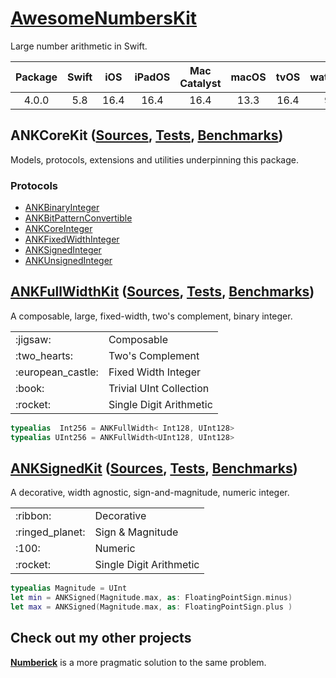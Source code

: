 # [AwesomeNumbersKit][ANK/D]

Large number arithmetic in Swift.

| Package | Swift | iOS  | iPadOS | Mac Catalyst | macOS | tvOS | watchOS |
|:-------:|:-----:|:----:|:------:|:------------:|:-----:|:----:|:-------:|
| 4.0.0   | 5.8   | 16.4 | 16.4   | 16.4         | 13.3  | 16.4 | 9.4     |

## ANKCoreKit ([Sources][COR/S], [Tests][COR/T], [Benchmarks][COR/B])

Models, protocols, extensions and utilities underpinning this package.

### Protocols

- [ANKBinaryInteger](Sources/ANKCoreKit/ANKBinaryInteger.swift)
- [ANKBitPatternConvertible](Sources/ANKCoreKit/ANKBitPatternConvertible.swift)
- [ANKCoreInteger](Sources/ANKCoreKit/ANKCoreInteger.swift)
- [ANKFixedWidthInteger](Sources/ANKCoreKit/ANKFixedWidthInteger.swift)
- [ANKSignedInteger](Sources/ANKCoreKit/ANKBinaryInteger.swift)
- [ANKUnsignedInteger](Sources/ANKCoreKit/ANKBinaryInteger.swift)

## [ANKFullWidthKit][FUL/D] ([Sources][FUL/S], [Tests][FUL/T], [Benchmarks][FUL/B])

A composable, large, fixed-width, two's complement, binary integer.

<table>
<tr><td>:jigsaw:</td><td>Composable</td></tr>
<tr><td>:two_hearts:</td><td>Two's Complement</td></tr>
<tr><td>:european_castle:</td><td>Fixed Width Integer</td></tr>
<tr><td>:book:</td><td>Trivial UInt Collection</td></tr>
<tr><td>:rocket:</td><td>Single Digit Arithmetic</td></tr>
</table>

```swift
typealias  Int256 = ANKFullWidth< Int128, UInt128>
typealias UInt256 = ANKFullWidth<UInt128, UInt128>
```

## [ANKSignedKit][SIG/D] ([Sources][SIG/S], [Tests][SIG/T], [Benchmarks][SIG/B])

A decorative, width agnostic, sign-and-magnitude, numeric integer.

<table>
<tr><td>:ribbon:</td><td>Decorative</td></tr>
<tr><td>:ringed_planet:</td><td>Sign & Magnitude</td></tr>
<tr><td>:100:</td><td>Numeric</td></tr>
<tr><td>:rocket:</td><td>Single Digit Arithmetic</td></tr>
</table>

```swift
typealias Magnitude = UInt
let min = ANKSigned(Magnitude.max, as: FloatingPointSign.minus)
let max = ANKSigned(Magnitude.max, as: FloatingPointSign.plus )
```

## Check out my other projects

[**Numberick**][Oscar/Numberick] is a more pragmatic solution to the same problem.

<!-- Links -->

[Oscar/Numberick]: https://github.com/oscbyspro/Numberick

[ANK/D]: https://oscbyspro.github.io/AwesomeNumbersKit/documentation/awesomenumberskit
[FUL/D]: https://oscbyspro.github.io/AwesomeNumbersKit/documentation/awesomenumberskit/ankfullwidth
[SIG/D]: https://oscbyspro.github.io/AwesomeNumbersKit/documentation/awesomenumberskit/anksigned

[COR/S]: Sources/ANKCoreKit
[FUL/S]: Sources/ANKFullWidthKit
[SIG/S]: Sources/ANKSignedKit

[COR/T]: Tests/ANKCoreKitTests
[FUL/T]: Tests/ANKFullWidthKitTests
[SIG/T]: Tests/ANKSignedKitTests

[COR/B]: Tests/ANKCoreKitBenchmarks
[FUL/B]: Tests/ANKFullWidthKitBenchmarks
[SIG/B]: Tests/ANKSignedKitBenchmarks
